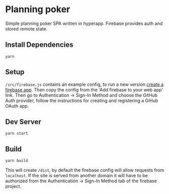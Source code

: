 # Planning poker

Simple planning poker SPA written in hyperapp. Firebase provides auth and stored remote state.

## Install Dependencies

```
yarn
```

## Setup

`/src/firebase.js` contains an example config, to run a new version [create a firebase app](http://firebase.google.com). Then copy the config from the 'Add firebase to your web app' link. Then go to Authentication -> Sign-In Method and choose the GitHub Auth provider, follow the instructions for creating and registering a GiHub OAuth app.

## Dev Server

```
yarn start
```

## Build

```
yarn build
```
This will create `/dist`, by default the firebase config will allow requests from `localhost`. If the site is served from another domain it will have to be authorized from the Authentication -> Sign-In Method tab of the firebase project.
